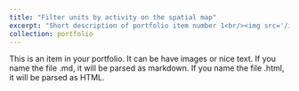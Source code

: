 ```yaml
---
title: "Filter units by activity on the spatial map"
excerpt: "Short description of portfolio item number 1<br/><img src='/images/fleetmap_hamzaimloul.png'>"
collection: portfolio
---
```


This is an item in your portfolio. It can be have images or nice text. If you name the file .md, it will be parsed as markdown. If you name the file .html, it will be parsed as HTML. 
